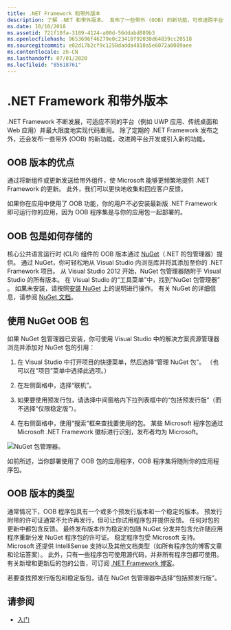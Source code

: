 ```yaml
---
title: .NET Framework 和带外版本
description: 了解 .NET 和带外版本。 发布了一些带外 (OOB) 的新功能，可改进跨平台开发或引入新的功能。
ms.date: 10/10/2018
ms.assetid: 721f10fa-3189-4124-a00d-56ddabd889b3
ms.openlocfilehash: 9653696f46279e0c23418f92030d64839cc20518
ms.sourcegitcommit: e02d17b2cf9c1258dadda4810a5e6072a0089aee
ms.contentlocale: zh-CN
ms.lasthandoff: 07/01/2020
ms.locfileid: "85618761"
---
```

# <a name="net-framework-and-out-of-band-releases"></a>.NET Framework 和带外版本

.NET Framework 不断发展，可适应不同的平台（例如 UWP 应用、传统桌面和 Web 应用）并最大限度地实现代码重用。 除了定期的 .NET Framework 发布之外，还会发布一些带外 (OOB) 的新功能，改进跨平台开发或引入新的功能。

## <a name="advantages-of-oob-releases"></a>OOB 版本的优点

通过将新组件或更新发送给带外组件，使 Microsoft 能够更频繁地提供 .NET Framework 的更新。 此外，我们可以更快地收集和回应客户反馈。

如果你在应用中使用了 OOB 功能，你的用户不必安装最新版 .NET Framework 即可运行你的应用，因为 OOB 程序集是与你的应用包一起部署的。

## <a name="how-oob-packages-are-distributed"></a>OOB 包是如何存储的

核心公共语言运行时 (CLR) 组件的 OOB 版本通过 [NuGet](https://www.nuget.org/)（.NET 的包管理器）提供。 通过 NuGet，你可轻松地从 Visual Studio 内浏览库并将其添加至你的 .NET Framework 项目。 从 Visual Studio 2012 开始，NuGet 包管理器随附于 Visual Studio 的所有版本。 在 Visual Studio 的“工具菜单”中，找到“NuGet 包管理器” 。 如果未安装，请按照[安装 NuGet](/nuget/install-nuget-client-tools) 上的说明进行操作。 有关 NuGet 的详细信息，请参阅 [NuGet 文档](/nuget)。

## <a name="use-a-nuget-oob-package"></a>使用 NuGet OOB 包

如果 NuGet 包管理器已安装，你可使用 Visual Studio 中的解决方案资源管理器浏览并添加对 NuGet 包的引用：

1. 在 Visual Studio 中打开项目的快捷菜单，然后选择“管理 NuGet 包”。 （也可以在“项目”菜单中选择此选项。）

2. 在左侧窗格中，选择“联机”。

3. 如果要使用预发行包，请选择中间窗格内下拉列表框中的“包括预发行版”（而不选择“仅限稳定版”）。

4. 在右侧窗格中，使用“搜索”框来查找要使用的包。 某些 Microsoft 程序包通过 Microsoft .NET Framework 徽标进行识别，发布者均为 Microsoft。

![NuGet 包管理器。](./media/the-net-framework-and-out-of-band-releases/nuget-package-manager-dialog.png)

如前所述，当你部署使用了 OOB 包的应用程序，OOB 程序集将随附你的应用程序包。

## <a name="types-of-oob-releases"></a>OOB 版本的类型

通常情况下，OOB 程序包具有一个或多个预发行版本和一个稳定的版本。 预发行附带的许可证通常不允许再发行，但可让你试用程序包并提供反馈。 任何对包的更新中都包含反馈。 最终发布版本作为稳定的包随 NuGet 分发并包含允许随应用程序重新分发 NuGet 程序包的许可证。 稳定程序包受 Microsoft 支持。 Microsoft 还提供 IntelliSense 支持以及其他文档类型（如所有程序包的博客文章和论坛答案）。 此外，只有一些程序包可使用源代码，并非所有程序包都可使用。 有关新增和更新后的包的公告，可订阅 [.NET Framework 博客](https://devblogs.microsoft.com/dotnet/)。

若要查找预发行版包和稳定版包，请在 NuGet 包管理器中选择“包括预发行版”。

## <a name="see-also"></a>请参阅

- [入门](index.md)

